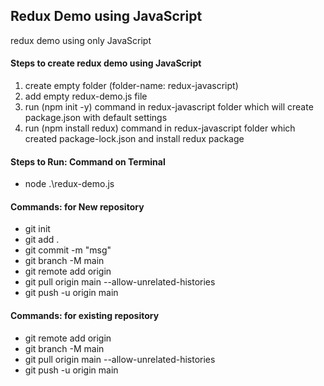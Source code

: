 ## Redux Demo using JavaScript

redux demo using only JavaScript

#### Steps to create redux demo using JavaScript

1. create empty folder (folder-name: redux-javascript)
2. add empty redux-demo.js file
3. run (npm init -y) command in redux-javascript folder which will create package.json with default settings
4. run (npm install redux) command in redux-javascript folder which created package-lock.json and install redux package

#### Steps to Run: Command on Terminal

- node .\redux-demo.js

#### Commands: for New repository

- git init
- git add .
- git commit -m "msg"
- git branch -M main
- git remote add origin <git url>
- git pull origin main --allow-unrelated-histories
- git push -u origin main

#### Commands: for existing repository

- git remote add origin <git url>
- git branch -M main
- git pull origin main --allow-unrelated-histories
- git push -u origin main
